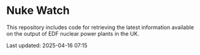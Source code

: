 # Nuke Watch

This repository includes code for retrieving the latest information available on the output of EDF nuclear power plants in the UK.

Last updated: 2025-04-16 07:15